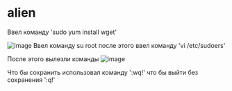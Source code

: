 # alien
Ввел команду 'sudo yum install wget' 

![image](https://github.com/user-attachments/assets/bfed0a82-af35-41ed-b32f-342184affb0f)
Ввел команду su root после этого ввел команду 'vi /etc/sudoers'

После этого вылезли команды ![image](https://github.com/user-attachments/assets/2846f04a-ac6e-43e5-82d0-ff7d611c290e)

Что бы сохранить использовал команду ':wq!' что бы выйти без сохранения ':q!'

